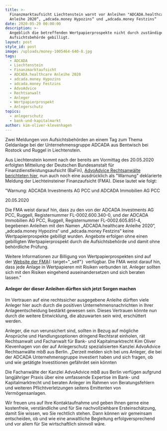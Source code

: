 ```yaml
---
title: >-
  Finanzmarktaufsicht Liechtenstein warnt vor Anleihen "ADCADA.healthcare
  Anleihe 2020“, „adcada.money Hypozins“ und „adcada.money Festzins“
date: 2020-05-20 00:00:00
description: >-
  Angeblich die betreffenden Wertpapierprospekte nicht durch zuständige
  Aufsichtsbehörde gebilligt.
layout: post
style_id: post
image: /uploads/money-1005464-640-8.jpg
tags:
  - ADCADA
  - Liechtenstein
  - Finanzmarktaufsicht
  - ADCADA.healthcare Anleihe 2020
  - adcada.money Hypozins
  - adcada.money Festzins
  - AdvoAdvice
  - Rechtsanwalt
  - Anleger
  - Wertpapierprospekt
  - Anlegerschutz
topics:
  - anlegerschutz
  - bank-und-kapitalmarkt
author: kim-oliver-klevenhagen
---
```


Zwei Meldungen von Aufsichtsbehörden an einem Tag zum Thema Geldanlage bei der Unternehmensgruppe ADCADA aus Bentwisch bei Rostock und Ruggel in Liechtenstein.&nbsp;

Aus Liechtenstein kommt nach der bereits am Vormittag des 20.05.2020 erfolgten Mitteilung der Deutschen Bundesanstalt für Finanzdienstleistungsaufsicht (BaFin), [AdvoAdvice Rechtsanwälte berichteten hier](https://advoadvice.de/blog/adcada-unternehmensgruppe-erneute-bafin-meldung-k%C3%B6nnte-anleger-beunruhigen/), nun auch noch eine ausdrücklich als "Warnung" deklarierte Meldung der Liechteinsteiner Finanzaufsicht (FMA). Diese lautet wie folgt:

"Warnung: ADCADA Investments AG PCC und ADCADA Immobilien AG PCC

20\.05.2020

Die FMA weist darauf hin, dass zu den von der ADCADA Investments AG PCC, Ruggell, Registernummer FL-0002.600.340-0, und der ADCADA Immobilien AG PCC, Ruggell, Registernummer FL-0002.605.851-4, begebenen Anleihen mit den Namen „ADCADA.healthcare Anleihe 2020“, „adcada.money Hypozins“ und „adcada.money Festzins“ keine Wertpapierprospekte gebilligt wurden. Angebote erfolgen ohne einen gebilligten Wertpapierprospekt durch die Aufsichtsbehörde und damit ohne behördliche Prüfung.

Weitere Informationen zur Billigung von Wertpapierprospekten sind auf der&nbsp;[Website der FMA](https://www.fma-li.li/de/aufsicht/bereich-wertpapiere-und-markte/wertpapierprospekte/billigung.html){: target="_self"}&nbsp; verfügbar. Die FMA weist darauf hin, dass jede Anlage in Wertpapieren mit Risiken verbunden ist. Anleger sollten sich mit den Risiken eingehend auseinandersetzen und sich beraten lassen."

#### Anleger der dieser Anleihen dürften sich jetzt Sorgen machen

Im Vertrauen auf eine rechtssicher ausgegebene Anleihe dürften viele Anleger hier auch durch die positiven Unternehmensnachrichten in Ihrer Anlageentscheidung bestärkt gewesen sein. Dieses Vertrauen könnte nun durch die weitere Entwicklung, die abzuwarten sein wird, erschüttert werden.&nbsp;&nbsp;

Anleger, die nun verunsichert sind, sollten in Bezug auf mögliche Ansprüche und Handlungsoptionen dringend Rechtsrat einholen, rät Rechtsanwalt und Fachanwalt für Bank- und Kapitalmarktrecht Kim Oliver Klevenhagen von der auf Anlegerschutz spezialisierten Kanzlei AdvoAdvice Rechtsanwälte mbB aus Berlin. „Derzeit melden sich bei uns Anleger, die bei der ADCADA Unternehmensgruppe investiert haben und sich fragen, ob und wie getätigte Investitionen gefährdet sein könnten

Die Fachanwälte der Kanzlei AdvoAdvice mbB aus Berlin verfügen aufgrund langjähriger Praxis über eine umfassende Expertise im Bank- und Kapitalmarktrecht und beraten Anleger im Rahmen von Beratungsfehlern und weiteren Pflichtverletzungen seitens Emittenten von Vermögensanlagen.&nbsp;

Wir freuen uns auf Ihre Kontaktaufnahme und geben Ihnen gerne eine kostenfreie, verständliche und für Sie nachvollziehbare Ersteinschätzung, damit Sie wissen, wo Sie rechtlich stehen. Dann können wir gemeinsam entscheiden, ob und wie eine anwaltliche Begleitung erfolgversprechend und vor allem für Sie wirtschaftlich sinnvoll wäre.

&nbsp;